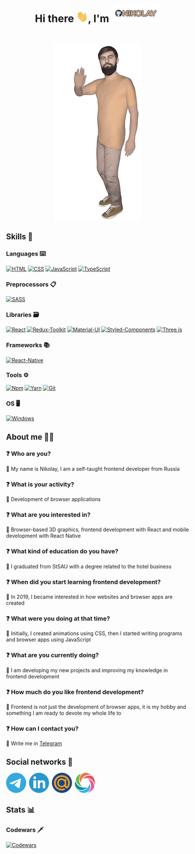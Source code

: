 <h1 align="center"> Hi there <img src="./Hi.gif" width='32' height="32" alt='Hi' title='Hi' />, I'm <img src='./Name.gif' alt='Name' title='Nikolay' /> </h1>
<br />
<p align='center'> <img src="./Me.gif" alt='Me' title='Me' align='center' /> </p>

## Skills 📖

### Languages ⌨️

<a href='#'>![HTML](https://img.shields.io/badge/HTML-5-C9AA8D?style=for-the-badge&logo=HTML5&labelColor=6B6463&logoColor=F26527)</a>
<a href='#'>![CSS](https://img.shields.io/badge/CSS-3-C9AA8D?style=for-the-badge&logo=CSS3&labelColor=6B6463&logoColor=409AD7)</a>
<a href='#'>![JavaScript](https://img.shields.io/badge/JavaScript-ES6+-C9AA8D?style=for-the-badge&logo=javascript&labelColor=6B6463&logoColor=F7E01D)</a>
<a href='#'>![TypeScript](https://img.shields.io/badge/TypeScript-4-C9AA8D?style=for-the-badge&logo=typescript&labelColor=6B6463&logoColor=01B0E9)</a>

### Preprocessors 📋

<a href='#'>![SASS](https://img.shields.io/badge/SASS-1.62.1-C9AA8D?style=for-the-badge&logo=Sass&labelColor=6B6463&logoColor=CF649A)</a>

### Libraries 🗃

<a href='#'>![React](https://img.shields.io/badge/React-18.2-C9AA8D?style=for-the-badge&logo=react&labelColor=6B6463&logoColor=69D8F8)</a>
<a href='#'>![Redux-Toolkit](https://img.shields.io/badge/Redux--Toolkit-1.9.3-C9AA8D?style=for-the-badge&logo=redux&labelColor=6B6463&logoColor=FFFFFF)</a>
<a href='#'>![Material-UI](https://img.shields.io/badge/Material--UI-5.11.16-C9AA8D?style=for-the-badge&logo=MUI&labelColor=6B6463&logoColor=007FFF)</a>
<a href='#'>![Styled-Components](https://img.shields.io/badge/Styled--Components-5.3.9-C9AA8D?style=for-the-badge&logo=styledcomponents&labelColor=6B6463&logoColor=DB7093)</a>
<a href='#'>![Three.js](https://img.shields.io/badge/Three.js-0.144.0-C9AA8D?style=for-the-badge&logo=three.js&labelColor=6B6463&logoColor=000000)</a>

### Frameworks 📚

<a href='#'>![React-Native](https://img.shields.io/badge/React--Native-0.69.6-C9AA8D?style=for-the-badge&logo=react&labelColor=6B6463&logoColor=69D8F8)</a>

### Tools ⚙️

<a href='#'>![Npm](https://img.shields.io/badge/Npm-9.6.7-C9AA8D?style=for-the-badge&logo=npm&labelColor=6B6463&logoColor=CB0000)</a>
<a href='#'>![Yarn](https://img.shields.io/badge/Yarn-1.22.19-C9AA8D?style=for-the-badge&logo=Yarn&labelColor=6B6463&logoColor=2C8EBB)</a>
<a href='#'>![Git](https://img.shields.io/badge/Git-2.33.0-C9AA8D?style=for-the-badge&logo=Git&labelColor=6B6463&logoColor=EE3D2B)</a>

### OS 🖥

<a href='#'>![Windows](https://img.shields.io/badge/Windows-10-C9AA8D?style=for-the-badge&logo=Windows&labelColor=6B6463&logoColor=5CADEF)</a>

## About me 👨‍💻

### ❓ Who are you?

💬 My name is Nikolay, I am a self-taught frontend developer from Russia

### ❓ What is your activity?

💬 Development of browser applications

### ❓ What are you interested in?

💬 Browser-based 3D graphics, frontend development with React and mobile development with React Native

### ❓ What kind of education do you have?

💬 I graduated from StSAU with a degree related to the hotel business

### ❓ When did you start learning frontend development?

💬 In 2019, I became interested in how websites and browser apps are created

### ❓ What were you doing at that time?

💬 Initially, I created animations using CSS, then I started writing programs and browser apps using JavaScript

### ❓ What are you currently doing?

💬 I am developing my new projects and improving my knowledge in frontend development

### ❓ How much do you like frontend development?

💬 Frontend is not just the development of browser apps, it is my hobby and something I am ready to devote my whole life to

### ❓ How can I contact you?

💬 Write me in <a href='https://telegram.me/shrmznv' target='_blank'>Telegram</a>

## Social networks 📧

<span>
  <a href='https://telegram.me/shrmznv' target="_blank"><img src='./telegram.png' width='55' height='55' alt='telegram' title='Telegram' /></a>&nbsp;
  <a href='https://www.linkedin.com/in/shrstav' target="_blank"><img src='./linkedIn.png' width='55' height='55' alt='linkedIn' title='LinkedIn' /></a>&nbsp;
  <a href='mailto:sharmazanov99@mail.ru' target="_blank"><img src='./mail.png' width='55' height='55' alt='mail' title='Mail' /></a>&nbsp;
  <a href='https://www.sololearn.com/profile/15463112' target="_blank"><img src='./sololearn.png' width='55' height='55' alt='sololearn' title='Sololearn' /></a>&nbsp;
</span>

## Stats 📊

### Codewars 🗡

<a href='https://www.codewars.com/users/Sh%20Sh' target='_blank'>![Codewars](https://github.r2v.ch/codewars?user=Sh%20Sh&hide_clan=true&theme=midnight_purple&top_languages=true)</a>
